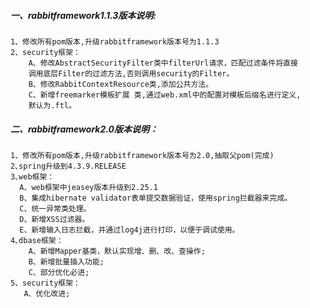 ##### 一、rabbitframework1.1.3版本说明:
	1、修改所有pom版本,升级rabbitframework版本号为1.1.3
	2、security框架：
        A、修改AbstractSecurityFilter类中filterUrl请求，匹配过滤条件将直接
        调用底层Filter的过滤方法,否则调用security的Filter。
        B、修改RabbitContextResource类,添加公共方法。
        C、新增freemarker模板扩展 类,通过web.xml中的配置对模板后缀名进行定义,
        默认为.ftl。

##### 二、rabbitframework2.0版本说明：
    1、修改所有pom版本,升级rabbitframework版本号为2.0,抽取父pom(完成)
    2､spring升级到4.3.9.RELEASE
    3､web框架：
      A、web框架中jeasey版本升级到2.25.1
      B、集成hibernate validator表单提交数据验证，使用spring拦截器来完成。
      C、统一异常类处理。
      D、新增XSS过滤器。
      E、新增输入日志拦截，并通过log4j进行打印，以便于调试使用。
    4､dbase框架：
        A、新增Mapper基类，默认实现增、删、改、查操作;
        B、新增批量插入功能;
        C、部分优化必进;
    5、security框架：
       A、优化改进;
	


